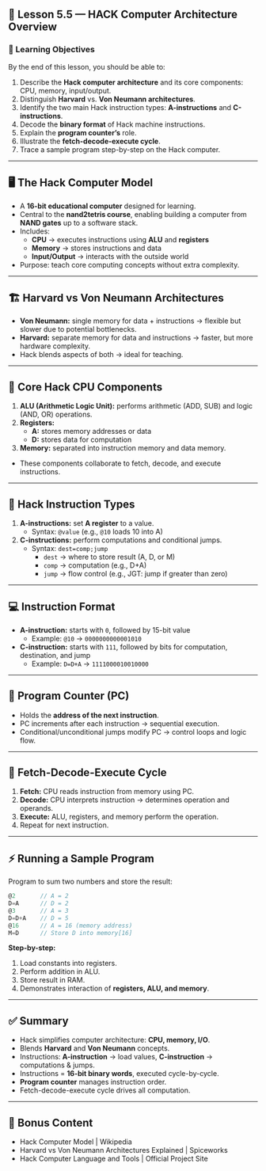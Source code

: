 ## 🧠 Lesson 5.5 — HACK Computer Architecture Overview

### 🌟 Learning Objectives

By the end of this lesson, you should be able to:

1. Describe the **Hack computer architecture** and its core components: CPU, memory, input/output.
2. Distinguish **Harvard** vs. **Von Neumann architectures**.
3. Identify the two main Hack instruction types: **A-instructions** and **C-instructions**.
4. Decode the **binary format** of Hack machine instructions.
5. Explain the **program counter’s** role.
6. Illustrate the **fetch-decode-execute cycle**.
7. Trace a sample program step-by-step on the Hack computer.

---

## 🖥️ The Hack Computer Model

- A **16-bit educational computer** designed for learning.
- Central to the **nand2tetris course**, enabling building a computer from **NAND gates** up to a software stack.
- Includes:
    - **CPU** → executes instructions using **ALU** and **registers**
    - **Memory** → stores instructions and data
    - **Input/Output** → interacts with the outside world
- Purpose: teach core computing concepts without extra complexity.

---

## 🏗️ Harvard vs Von Neumann Architectures

- **Von Neumann:** single memory for data + instructions → flexible but slower due to potential bottlenecks.
- **Harvard:** separate memory for data and instructions → faster, but more hardware complexity.
- Hack blends aspects of both → ideal for teaching.

---

## 🔹 Core Hack CPU Components

1. **ALU (Arithmetic Logic Unit):** performs arithmetic (ADD, SUB) and logic (AND, OR) operations.
2. **Registers:**
    - **A:** stores memory addresses or data
    - **D:** stores data for computation
3. **Memory:** separated into instruction memory and data memory.

- These components collaborate to fetch, decode, and execute instructions.

---

## 📝 Hack Instruction Types

1. **A-instructions:** set **A register** to a value.
    - Syntax: `@value` (e.g., `@10` loads 10 into A)
2. **C-instructions:** perform computations and conditional jumps.
    - Syntax: `dest=comp;jump`
        - `dest` → where to store result (A, D, or M)
        - `comp` → computation (e.g., D+A)
        - `jump` → flow control (e.g., JGT: jump if greater than zero)

---

## 💻 Instruction Format

- **A-instruction:** starts with `0`, followed by 15-bit value
    - Example: `@10` → `0000000000001010`
- **C-instruction:** starts with `111`, followed by bits for computation, destination, and jump
    - Example: `D=D+A` → `1111000010010000`

---

## 🔄 Program Counter (PC)

- Holds the **address of the next instruction**.
- PC increments after each instruction → sequential execution.
- Conditional/unconditional jumps modify PC → control loops and logic flow.

---

## 🔁 Fetch-Decode-Execute Cycle

1. **Fetch:** CPU reads instruction from memory using PC.
2. **Decode:** CPU interprets instruction → determines operation and operands.
3. **Execute:** ALU, registers, and memory perform the operation.
4. Repeat for next instruction.

---

## ⚡ Running a Sample Program

Program to sum two numbers and store the result:

```c
@2       // A = 2
D=A      // D = 2
@3       // A = 3
D=D+A    // D = 5
@16      // A = 16 (memory address)
M=D      // Store D into memory[16]

```

**Step-by-step:**

1. Load constants into registers.
2. Perform addition in ALU.
3. Store result in RAM.
4. Demonstrates interaction of **registers, ALU, and memory**.

---

## ✅ Summary

- Hack simplifies computer architecture: **CPU, memory, I/O**.
- Blends **Harvard** and **Von Neumann** concepts.
- Instructions: **A-instruction** → load values, **C-instruction** → computations & jumps.
- Instructions = **16-bit binary words**, executed cycle-by-cycle.
- **Program counter** manages instruction order.
- Fetch-decode-execute cycle drives all computation.

---

## 🎁 Bonus Content

- Hack Computer Model | Wikipedia
- Harvard vs Von Neumann Architectures Explained | Spiceworks
- Hack Computer Language and Tools | Official Project Site